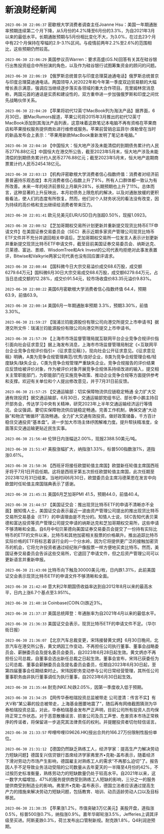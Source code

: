 # 新浪财经新闻
`2023-06-30 22:06:37` 密歇根大学消费者调查主任Joanne Hsu：美国一年期通胀率预期连续第二个月下降，从5月份的4.2%降至6月份的3.3%，为自2021年3月以来的最低水平。长期通胀预期与5月份相比变化不大，为3.0%，在过去23个月中有22个月保持在窄幅的2.9-3.1%区间。与疫情前两年2.2%至2.6%的范围相比，这些预期仍然较高。

`2023-06-30 22:06:29` 美国参议员Warren：要求高盛(GS.N)回答有关其在硅谷银行出售投资组合中所扮演的角色，以及作为硅谷银行试图筹集资金的顾问的问题。

`2023-06-30 22:06:19` 【俄罗斯总统普京与印度总理莫迪通电话】俄罗斯总统普京与印度总理莫迪通电话。两国领导人对2022年和今年第一季度双边贸易额的大幅增长表示满意，强调应当继续逐步落实各领域的重大合作项目。克里姆林宫消息称，两国元首的通话是实质和建设性的，双方重申进一步加强俄罗斯和印度之间优先战略伙伴关系。

`2023-06-30 22:04:20` 【苹果将初代12英寸MacBook列为淘汰产品】据界面，6月30日，据MacRumors报道，苹果公司将2015年3月推出的初代12英寸MacBook添加到其淘汰产品列表，这意味着这款笔记本电脑不再有资格在苹果商店和苹果授权服务提供商处进行维修或服务。苹果前营销总监菲尔·席勒曾在当时的新品发布会上表示：“苹果用新款MacBook重新发明了笔记本电脑。”

`2023-06-30 22:04:10` 【中国恒大：恒大地产涉及未能清偿的到期债务累计约人民币2776.88亿元】中国恒大在港交所公告，截至2023年5月末，恒大地产涉及未能清偿的到期债务累计约人民币2776.88亿元；截至2023年5月末，恒大地产逾期商票累计约人民币2454.18亿元。

`2023-06-30 22:03:13` 【机构评密歇根大学消费者信心指数终值：消费者对经济前景普遍持乐观态度】本月消费者信心指数上升了9%，所有人口群体都一致认为有所改善。未来一年的经济前景较上月飙升28%，长期预期也上升了11%。总体而言，这种显著的上升反映出，本月初债务上限危机的解决，以及对通胀放缓的更积极看法，使人们的态度有所恢复。然而，他们对个人财务状况的看法没有改变，因为持续的高价格和支出继续给消费者带来压力。

`2023-06-30 22:01:41` 欧元兑美元EUR/USD日内涨超0.50%，现报1.0923。

`2023-06-30 22:00:52` 【芝加哥期权交易所计划更新并重新提交现货比特币ETF申请文件】在美国证券交易委员会（SEC）表示近期多家资产管理公司现货比特币ETF文件并不充分并退回相关申请后，芝加哥期权交易所一位发言人表示计划更新并重新提交现货比特币ETF申请文件，截至目前美国证券交易委员会、纳斯达克、贝莱德、富达、景顺、WisdomTree和Ark Invest的公司代表均拒绝对此事发表置评，Bitwise和Valkyrie两家公司代表也没有回应置评请求。

`2023-06-30 22:00:44` 【国科微今日大宗交易溢价成交68.6万股，成交额6279.64万元】国科微6月30日大宗交易成交68.6万股，成交额6279.64万元，占当日总成交额的12.28%，成交价91.54元，较市场收盘价83.35元溢价9.83%。

`2023-06-30 22:00:22` 美国6月密歇根大学消费者信心指数终值 64.4，预期63.9，前值63.9。

`2023-06-30 22:00:14` 美国6月一年期通胀率预期 3.3%，预期3.30%，前值3.30%。

`2023-06-30 21:59:27` 【瑞浦兰钧能源股份有限公司向港交所提交上市申请书】据港交所文件：瑞浦兰钧能源股份有限公司向港交所提交上市申请书。

`2023-06-30 21:57:39` 【上海市市场监督管理局就互联网平台企业竞争合规评价指引面向社会征求意见】据上海发布消息，上海市市场监督管理局制定《<互联网平台企业竞争合规评价指引>（征求意见稿）》，现向社会公开征求意见。《征求意见稿》明确，A类为竞争合规管理典范/优秀/良好企业，B类为竞争合规管理合格/轻度缺失/缺失企业，C类为竞争合规管理严重缺失企业。竞争合规报告的评价结果应反馈给被评价对象，作为被评价对象开展竞争合规体系持续改进的输入，提交相关主管职能部门，为职能部门在实施竞争政策、推动企业竞争合规等方面提供参考和支撑。欢迎有关单位和个人提出修改意见，并于7月31日前反馈。

`2023-06-30 21:57:25` 【交通运输部：切实保障物流供应链稳定畅通 全力扩大交通有效投资】据交通运输部，6月30日，交通运输部党组书记、部长李小鹏主持召开部务会，传达学习中央有关精神，研究2023年上半年交通运输经济运行等情况。会议强调，要切实保障物流供应链稳定畅通。完善工作机制，确保交通“大动脉”和物流“微循环”高效畅通。全力扩大交通有效投资。做好政策储备，千方百计稳住交通投资“基本盘”。进一步加大市场主体纾困解难力度。提升帮扶精准度，全面落实交通运输更贴近民生实事。

`2023-06-30 21:56:40` 伦锌日内涨幅达2.00%，现报2388.50美元/吨。

`2023-06-30 21:51:47` 美股涨幅扩大，纳指涨1.33%，标普500指数涨1%，道指涨0.61%。

`2023-06-30 21:50:36` 【西班牙将接任欧盟轮值主席国】欧盟新任轮值主席国西班牙将于7月1日开启任期。这将是西班牙第五次担任欧盟轮值主席国，此次任期至2023年12月31日结束。当地时间6月30日，欧盟委员会主席冯德莱恩在发言中向欧盟时任轮值主席国瑞典表示了感谢。

`2023-06-30 21:45:31` 美国6月芝加哥PMI 41.5，预期44.0，前值40.4。

`2023-06-30 21:44:57` 【美国证交会：推出现货比特币ETF的申请不清晰亦不全面】据知情人士，美国证交会表示最近一波由资产管理公司提出的推出现货比特币交易所交易基金（ETF）的申请理由是不充分的。知情人士说，SEC告知代表贝莱德和富达投资等资产管理公司提交申请的纳斯达克和芝加哥期权交易所，这些申请不够清晰和全面。自6月中旬贝莱德向美国证券交易委员会提交了一份持有实际比特币的ETF的文件以来，比特币和其他加密相关股票的价格飙升。推出追踪比特币实际价格的ETF将标志着该行业的一个分水岭，因为它将提供更广泛的接触加密货币的机会，它将允许投资者通过经纪账户像股票一样方便地买卖比特币。然而，美国证券交易委员会告诉这些交易所，它退回了申请文件，但之后资产管理公司可以更新语言并重新申报。

`2023-06-30 21:43:08` 比特币向下触及30000美元/枚，日内跌1.31%，此前美国证交会表示现货比特币ETF的申请文件不够清晰和全面。

`2023-06-30 21:42:40` 意大利2年期国债收益率达到自2012年8月以来的最高水平，日内上涨6.7个基点至3.951%。

`2023-06-30 21:40:18` Coinbase(COIN.O)跌近3%。

`2023-06-30 21:37:37` 美国总统拜登：年通胀率为自2021年4月以来的最低水平。

`2023-06-30 21:36:33` 美国证交会表示，现货比特币ETF的申请文件不足。（华尔街日报）

`2023-06-30 21:36:07` 【北京汽车总裁变更，宋玮接替黄文炳】6月30日晚间，北京汽车在港交所公告，黄文炳因工作变动，不再担任公司执行董事、董事会战略委员会、薪酬委员会及提名委员会委员，自2023年6月28日起生效。黄文炳亦不再担任公司总裁，自董事会选出新任总裁之日起生效。董事会宣布，宋玮已获委任为公司总裁、董事会薪酬委员会及提名委员会委员，任期自2023年6月30日起，至第四届董事会任期结束时止。宋玮因职务变动参与公司日常经营管理，其所任公司董事职务由非执行董事调任为执行董事，自2023年6月30日起生效。

`2023-06-30 21:35:44` 耐克(NKE.N)跌2.05%，因第一季度收入低于预期。

`2023-06-30 21:34:25` 【网传华泰柏瑞投资总监被带走 公司澄清：传言不实】有大V称“某公募的投总被带走，上海基金圈要地震了”，随后再有网络截图猜测为华泰柏瑞投资总监，对此，华泰柏瑞基金发布严正声明，目前公司所有投资人员均保持正常工作状态。对于恶意散播谣言、损害公司及员工声誉、危害资本市场正常秩序的传谣者，将保留进一步追究其法律责任的权利。并提醒投资者切勿轻信谣言。

`2023-06-30 21:33:57` 哔哩哔哩(09626.HK)授出合共约166.27万份限制性股份单位。

`2023-06-30 21:31:12` 【德国仍然缺乏熟练工人，经济学家：提高生产力解决劳动力短缺问题】德国复兴信贷银行首席经济学家弗里齐•克勒-盖布表示，随着经济下滑对劳动力市场产生影响，德国雇主对熟练工人的需求“不再那么迫切”了。报告因人手不足导致业务活动受阻的公司数量从去年夏天的一半降至4月份的42%，不过按历史标准衡量，熟练劳动力的短缺数量仍处于较高水平。自2021年以来，这一数字大幅增加，47%的服务提供商受到熟练工人短缺的影响，三分之一的服务提供商受到制造业的影响。弗里齐•克勒-盖布表示，德国立法者应该通过提高生产力的措施来解决劳动力短缺问题，包括教育、培训、动员适龄劳动人口以及目标移民。

`2023-06-30 21:30:35` 【苹果涨1.2%，市值突破3万亿美元】美股开盘，道指涨0.5%，标普500涨0.7%，纳指涨0.9%。嘉年华邮轮涨3.5%，Jefferies上调其评级至买进。阿斯麦跌0.3%，荷兰发布出口管制新规。耐克跌1.8%，Q4利润逊预期。

